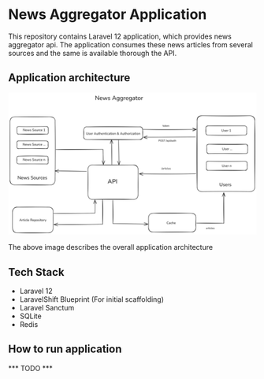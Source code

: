 # News Aggregator Application
This repository contains Laravel 12 application, which provides news aggregator api. The application consumes these news articles from several sources and the same is available thorough the API.

## Application architecture
![Architecture](./assets/images/news_aggregator_arch.png "architecture")

The above image describes the overall application architecture

## Tech Stack

* Laravel 12
* LaravelShift Blueprint (For initial scaffolding)
* Laravel Sanctum
* SQLite
* Redis

## How to run application
*** TODO ***
